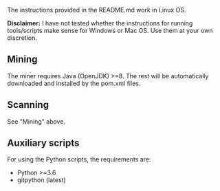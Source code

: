 The instructions provided in the README.md work in Linux OS. 

**Disclaimer:** I have not tested whether the instructions for running
tools/scripts make sense for Windows or Mac OS. Use them at your own
discretion.

## Mining

The miner requires Java (OpenJDK) >=8. The rest will be automatically downloaded and installed by the pom.xml files.

## Scanning

See "Mining" above.

## Auxiliary scripts

For using the Python scripts, the requirements are:
- Python >=3.6
- gitpython (latest)
